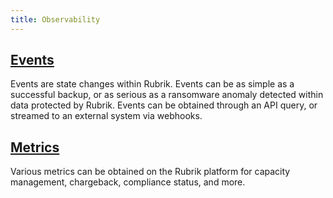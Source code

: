 ```yaml
---
title: Observability
---
```


## [Events](Events/index.md)
Events are state changes within Rubrik. Events can be as simple as a successful backup, or as serious as a ransomware anomaly detected within data protected by Rubrik. Events can be obtained through an API query, or streamed to an external system via webhooks.

## [Metrics](Metrics/index.md)
Various metrics can be obtained on the Rubrik platform for capacity management, chargeback, compliance status, and more.